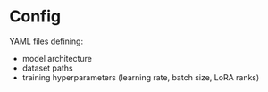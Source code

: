 # Config

YAML files defining:
- model architecture  
- dataset paths  
- training hyperparameters (learning rate, batch size, LoRA ranks)
